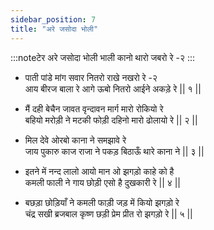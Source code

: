 ```yaml
---
sidebar_position: 7
title: "अरे जसोदा भोली"
---
```


:::noteटेर
अरे जसोदा भोली भाली कानो थारो जबरो रे -२
:::

- पाती पांडे मांग सवार नितरो राखे नखरो रे -२ <br/>
  आय बीरज बाला रे आगे ऊबो नितरो आईने अकड़े रे || १ ||

- मैं दही बेचैन जावत वृन्दावन मार्ग मारो रोकियो रे <br/>
  बहियो मरोड़ी ने मटकी फोड़ी दहिनो मारो ढोलायो रे || २ ||

- मिल देवे ओरबो काना ने समझावे रे <br/>
  जाय पुकारु काज राजा ने पकड़ बिठाऊँ थारे काना ने || ३ ||

- इतने में नन्द लालो आयो मान ओ झगड़ो काहे को है <br/>
  कमली फाली ने गाय छोड़ी एसो है दुखकारी रे || ४ ||

- बछड़ा छोड़ियाँ ने कमली फाड़ी जड़ में कियो झगड़ो रे <br/>
  चंद्र सखी ब्रजबाल कृष्ण छड़ी प्रेम प्रीत रो झगड़ो रे || ५ ||
